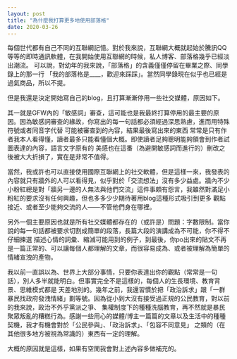 ```yaml
---
layout: post
title: "為什麼我打算更多地使用部落格"
date: 2020-03-26
---
```

每個世代都有自己不同的互聯網記憶。對於我來說，互聯網大概就起始於騰訊QQ等等的即時通訊軟體，在我開始使用互聯網的時候，私人博客、部落格幾乎已經淡出潮流。
可以說，對幼年的我來說，「部落格」的含義僅僅停留在畢業之際、同學錄上的那一行
「我的部落格是____，歡迎來踩踩」。當然同學錄現在似乎也已經是過氣商品，所以不提。

但是我還是決定開始寫自己的blog，且打算漸漸停用一些社交媒體，原因如下。

其一就是GFW內的「敏感詞」審查，這可能也是我最終打算停用的最主要的原因。因為敏感詞審查的緣故，你寫出的每一句話都必須經過深思熟慮，進而用特殊符號或者同音字代替
可能被審查到的內容，結果最後寫出來的東西 常常是只有作者我本人看得懂，讀者最多只能看懂個大概。即使讀者足夠聰明能夠領會到作者試圖表達的內容，語言文字原有的
美感也在這番（為避開敏感詞而進行的）刪改之後被大大折損了，實在是非常不值得。

當然，我或許也可以直接使用國際互聯網上的社交軟體，但是這樣一來，我發表的內容就只有牆外的人可以看得見，似乎對於「交流想法」沒有多少益處。牆內不少
小粉紅總是對「牆另一邊的人無法與他們交流」這件事頗有怨言，我雖然對滿足小粉紅的要求沒有任何興趣，但也多多少少期待著用blog這種形式吸引到更多
觀點接近、或者至少能夠交流的人——不管他們身在哪裡。

另外一個主要原因也就是所有社交媒體都存在的（或許是）問題：字數限制。當你說的每一句話都被要求切割成簡單的段落，長篇大段的演講成為不可能，你不得不仔細揀選
描述心情的詞彙、縮減可能用到的例子，到最後，你po出來的貼文不再是一篇正常的、可以讓每個人都理解的文章，而很容易成為、或者被理解為簡單的情緒宣洩的產物。

我以前一直誤以為、世界上大部分事情，只要你表達出你的觀點（常常是一句話），別人多半就能明白。但事實完全不是這樣的，每個人的生長環境、教育背景、思維模式都是
天差地別的。幾年之前，我還習慣於把「政治訴求」跟「一群暴民找政府發洩情緒」劃等號。因為從小到大沒有接受過正規的公民教育，對以前的我來說，政治不外乎黨派之爭、
集權制度下的種種洗腦教育，再不然就是暴民聚眾叛亂的糟糕行為。感謝一些用心的媒體/博主一篇篇的文章以及生活中的種種契機，我才有機會對於「公民參與」、「政治訴求」、「包容不同意見」
之類的（在其他很多地方被視為常識的）東西有一定的理解。

大概的原因就是這樣，如果有空閒我會對上述內容多做補充的。
